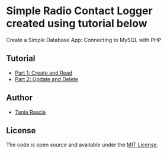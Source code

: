 # Simple Radio Contact Logger created using tutorial below

Create a Simple Database App: Connecting to MySQL with PHP

## Tutorial

- [Part 1: Create and Read](https://www.taniarascia.com/create-a-simple-database-app-connecting-to-mysql-with-php/)
- [Part 2: Update and Delete](https://www.taniarascia.com/create-a-simple-crud-database-app-php-update-delete/)

## Author

- [Tania Rascia](https://www.taniarascia.com)

## License

The code is open source and available under the [MIT License](LICENSE).
